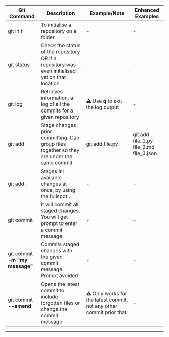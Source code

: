 |Git Command|Description|Example/Note|Enhanced Examples|
|-----------------|----------------|----------------|----------------|
|git init| To initialise a repository on a folder|-|-|##
|git status| Check the status of the repository OR if a repository was even initialised yet on that location|-|-|##
|git log|Retrieves information, a log of all the commits for a given repository|:warning: Use **q** to exit the log output|-|##
|git add|Stage changes prior committing. Can group files together so they are under the same commit| git add file.py|git add file_1.py file_2.md file_3.json|##
|git add **.**| Stages all available changes at once, by using the fullspot **.**|-|-|##
|git commit|It will commit all staged changes. You will get prompt to enter a commit message|-|-|##
|git commit **-m "my message"**|Commits staged changes with the given commit message. Prompt avoided|-|-|##
|git commit **--amend**|Opens the latest commit to include forgotten files or change the commit message|:warning: Only works for the latest commit, not any other commit prior that|-|##
---


